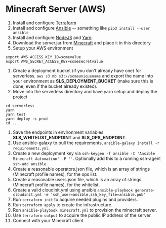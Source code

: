 # Minecraft Server (AWS)

1. Install and configure [Terraform](https://terraform.io)
1. Install and configure [Ansible](https://www.ansible.com) -- something like `pip3 install --user ansible`
1. Install and configure [NodeJS](https://nodejs.org) and [Yarn](https://yarnpkg.com).
1. Download the server.jar from [Minecraft](https://www.minecraft.net/en-us/download/server) and place it in this directory
1. Setup your AWS environment
```
export AWS_ACCESS_KEY_ID=somevalue
export AWS_SECRET_ACCESS_KEY=somesecretvalue
```
1. Create a deployment bucket (if you don't already have one) for serverless, `aws s3 mb s3://someuniquename` and export the name into your environment as **SLS_DEPLOYMENT_BUCKET** (make sure this is done, even if the bucket already existed).
1. Move into the serverless directory and have yarn setup and deploy the project
```
cd serverless
yarn
yarn test
yarn deploy -s prod
cd ..
```
1. Save the endpoints in environment variables **SLS_WHITELIST_ENDPOINT** and **SLS_OPS_ENDPOINT**.
1. Use ansible-galaxy to pull the requirements, `ansible-galaxy install -r requirements.yml`.
1. Create a new deployment key via `ssh-keygen -f ansible -C 'Ansible Minecraft Automation' -P ''`. Optionally add this to a running ssh-agent `ssh-add ansible`.
1. Create a reasonable operators.json file, which is an array of strings (Minecraft profile names), for the ops list.
1. Create a reasonable users.json file, which is an array of strings (Minecraft profile names), for the whitelist.
1. Create a valid cloudinit.yml using ansible `ansible-playbook generate-cloudinit.yml -e 'ssh_user=ansible,ssh_key_file=ansible.pub'`
1. Run `terraform init` to acquire needed plugins and providers.
1. Run `terraform apply` to create the infrastructure.
1. Run `ansible-playbook minecraft.yml` to provision the minecraft server.
1. Use `terraform output` to acquire the public IP address of the server.
1. Connect with your Minecraft client
